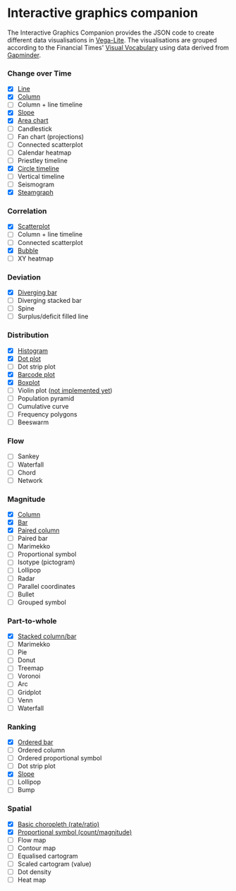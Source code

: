 # Interactive graphics companion

The Interactive Graphics Companion provides the JSON code to create different data visualisations in [Vega-Lite](https://vega.github.io/vega-lite). The visualisations are grouped according to the Financial Times' [Visual Vocabulary](http://www.ft.com/vocabulary) using data derived from [Gapminder](https://www.gapminder.org/).

### Change over Time

- [x] [Line](src/line_single.vl.json)
- [x] [Column](src/column.vl.json)
- [ ] Column + line timeline
- [x] [Slope](src/slope.vl.json)
- [x] [Area chart](src/area.vl.json)
- [ ] Candlestick
- [ ] Fan chart (projections)
- [ ] Connected scatterplot
- [ ] Calendar heatmap
- [ ] Priestley timeline
- [x] [Circle timeline](src/circle_timeline.vl.json)
- [ ] Vertical timeline
- [ ] Seismogram
- [x] [Steamgraph](src/steamgraph.vl.json)

### Correlation

- [x] [Scatterplot](src/scatterplot.vl.json)
- [ ] Column + line timeline
- [ ] Connected scatterplot
- [x] [Bubble](src/bubble.vl.json)
- [ ] XY heatmap

### Deviation

- [x] [Diverging bar](src/bar_diverging.vl.json)
- [ ] Diverging stacked bar
- [ ] Spine
- [ ] Surplus/deficit filled line

### Distribution

- [x] [Histogram](src/histogram.vl.json)
- [x] [Dot plot](src/dot_plot.vl.json)
- [ ] Dot strip plot
- [x] [Barcode plot](src/barcode.vl.json)
- [x] [Boxplot](boxplot.vl.json)
- [ ] Violin plot ([not implemented yet](https://github.com/vega/vega-lite/issues/3442))
- [ ] Population pyramid
- [ ] Cumulative curve
- [ ] Frequency polygons
- [ ] Beeswarm

### Flow

- [ ] Sankey
- [ ] Waterfall
- [ ] Chord
- [ ] Network

### Magnitude

- [x] [Column](src/column.vl.json)
- [x] [Bar](src/bar.vl.json)
- [x] [Paired column](src/column_paired.vl.json)
- [ ] Paired bar
- [ ] Marimekko
- [ ] Proportional symbol
- [ ] Isotype (pictogram)
- [ ] Lollipop
- [ ] Radar
- [ ] Parallel coordinates
- [ ] Bullet
- [ ] Grouped symbol

### Part-to-whole

- [x] [Stacked column/bar](src/column_stacked.vl.json)
- [ ] Marimekko
- [ ] Pie
- [ ] Donut
- [ ] Treemap
- [ ] Voronoi
- [ ] Arc
- [ ] Gridplot
- [ ] Venn
- [ ] Waterfall

### Ranking

- [x] [Ordered bar](src/bar.vl.json)
- [ ] Ordered column
- [ ] Ordered proportional symbol
- [ ] Dot strip plot
- [x] [Slope](src/slope.vl.json)
- [ ] Lollipop
- [ ] Bump

### Spatial

- [x] [Basic choropleth (rate/ratio)](src/choropleth.vl.json)
- [x] [Proportional symbol (count/magnitude)](src/proportional_symbol.vl.json)
- [ ] Flow map
- [ ] Contour map
- [ ] Equalised cartogram
- [ ] Scaled cartogram (value)
- [ ] Dot density
- [ ] Heat map
